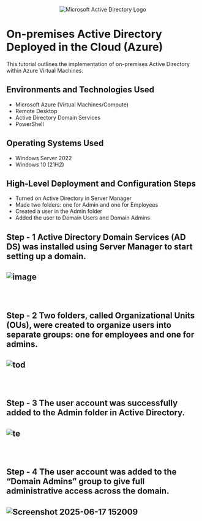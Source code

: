 <p align="center">
<img src="https://i.imgur.com/pU5A58S.png" alt="Microsoft Active Directory Logo"/>
</p>

<h1>On-premises Active Directory Deployed in the Cloud (Azure)</h1>
This tutorial outlines the implementation of on-premises Active Directory within Azure Virtual Machines.<br />


<h2>Environments and Technologies Used</h2>

- Microsoft Azure (Virtual Machines/Compute)
- Remote Desktop
- Active Directory Domain Services
- PowerShell

<h2>Operating Systems Used </h2>

- Windows Server 2022
- Windows 10 (21H2)

<h2>High-Level Deployment and Configuration Steps</h2>

- Turned on Active Directory in Server Manager
- Made two folders: one for Admin and one for Employees
- Created a user in the Admin folder
- Added the user to Domain Users and Domain Admins

<h2> Step - 1 Active Directory Domain Services (AD DS) was installed using Server Manager to start setting up a domain.<h2>

<p>
  
![image](https://github.com/user-attachments/assets/29600652-5f57-434b-bc35-a04b4ec2d596)
</p>
<p>
  
</p>
<br />

<p>
  
<h2> Step - 2 Two folders, called Organizational Units (OUs), were created to organize users into separate groups: one for employees and one for admins.<h2>

![tod](https://github.com/user-attachments/assets/452a428c-3237-418e-befa-64f2780e8675)

</p>
<br />


<p>
    
<h2> Step - 3 The user account was successfully added to the Admin folder in Active Directory.<h2>

![te](https://github.com/user-attachments/assets/ffb7fd45-a890-4901-9fc3-8cb7a0b400ac)

</p>
<br />

<p>

<h2> Step - 4 The user account was added to the “Domain Admins” group to give full administrative access across the domain.<h2>

![Screenshot 2025-06-17 152009](https://github.com/user-attachments/assets/11751c50-18a4-42b7-b207-bfebd5dc2fb8)

</p>
<br />
